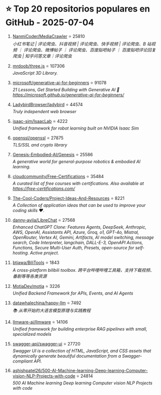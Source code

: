 # ⭐ Top 20 repositorios populares en GitHub - 2025-07-04

1. [NanmiCoder/MediaCrawler](https://github.com/NanmiCoder/MediaCrawler) ⭐ 25810  
   _小红书笔记 | 评论爬虫、抖音视频 | 评论爬虫、快手视频 | 评论爬虫、B 站视频 ｜ 评论爬虫、微博帖子 ｜ 评论爬虫、百度贴吧帖子 ｜ 百度贴吧评论回复爬虫 | 知乎问答文章｜评论爬虫_

2. [mrdoob/three.js](https://github.com/mrdoob/three.js) ⭐ 107306  
   _JavaScript 3D Library._

3. [microsoft/generative-ai-for-beginners](https://github.com/microsoft/generative-ai-for-beginners) ⭐ 91078  
   _21 Lessons, Get Started Building with Generative AI 🔗 https://microsoft.github.io/generative-ai-for-beginners/_

4. [LadybirdBrowser/ladybird](https://github.com/LadybirdBrowser/ladybird) ⭐ 44574  
   _Truly independent web browser_

5. [isaac-sim/IsaacLab](https://github.com/isaac-sim/IsaacLab) ⭐ 4222  
   _Unified framework for robot learning built on NVIDIA Isaac Sim_

6. [openssl/openssl](https://github.com/openssl/openssl) ⭐ 27875  
   _TLS/SSL and crypto library_

7. [Genesis-Embodied-AI/Genesis](https://github.com/Genesis-Embodied-AI/Genesis) ⭐ 25586  
   _A generative world for general-purpose robotics & embodied AI learning._

8. [cloudcommunity/Free-Certifications](https://github.com/cloudcommunity/Free-Certifications) ⭐ 35484  
   _A curated list of free courses with certifications. Also available at https://free-certifications.com/_

9. [The-Cool-Coders/Project-Ideas-And-Resources](https://github.com/The-Cool-Coders/Project-Ideas-And-Resources) ⭐ 8221  
   _A Collection of application ideas that can be used to improve your coding skills ❤._

10. [danny-avila/LibreChat](https://github.com/danny-avila/LibreChat) ⭐ 27568  
   _Enhanced ChatGPT Clone: Features Agents, DeepSeek, Anthropic, AWS, OpenAI, Assistants API, Azure, Groq, o1, GPT-4o, Mistral, OpenRouter, Vertex AI, Gemini, Artifacts, AI model switching, message search, Code Interpreter, langchain, DALL-E-3, OpenAPI Actions, Functions, Secure Multi-User Auth, Presets, open-source for self-hosting. Active project._

11. [btjawa/BiliTools](https://github.com/btjawa/BiliTools) ⭐ 1843  
   _A cross-platform bilibili toolbox. 跨平台哔哩哔哩工具箱，支持下载视频、番剧等等各类资源_

12. [MotiaDev/motia](https://github.com/MotiaDev/motia) ⭐ 3226  
   _Unified Backend Framework for APIs, Events, and AI Agents_

13. [datawhalechina/happy-llm](https://github.com/datawhalechina/happy-llm) ⭐ 7492  
   _📚 从零开始的大语言模型原理与实践教程_

14. [llmware-ai/llmware](https://github.com/llmware-ai/llmware) ⭐ 14106  
   _Unified framework for building enterprise RAG pipelines with small, specialized models_

15. [swagger-api/swagger-ui](https://github.com/swagger-api/swagger-ui) ⭐ 27720  
   _Swagger UI is a collection of HTML, JavaScript, and CSS assets that dynamically generate beautiful documentation from a Swagger-compliant API._

16. [ashishpatel26/500-AI-Machine-learning-Deep-learning-Computer-vision-NLP-Projects-with-code](https://github.com/ashishpatel26/500-AI-Machine-learning-Deep-learning-Computer-vision-NLP-Projects-with-code) ⭐ 24814  
   _500 AI Machine learning Deep learning Computer vision NLP Projects with code_


<!-- Última actualización: 2025-07-04T08:05:46.716770 UTC -->